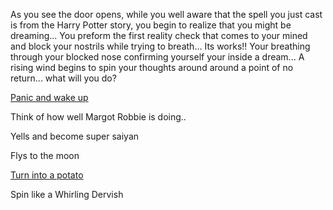 As you see the door opens, while you well aware that the spell you just cast is
from the Harry Potter story, you begin to realize that you might be dreaming...
You preform the first reality check that comes to your mined and block your
nostrils while trying to breath...
Its works!! Your breathing through your blocked nose
confirming yourself your inside a dream...
A rising wind begins to spin your thoughts around around a point of no return...
what will you do?

[Panic and wake up](../wake-up/wake-up.md)

Think of how well Margot Robbie is doing..

Yells and become super saiyan

Flys to the moon

[Turn into a potato](potato/potato.md)

Spin like a Whirling Dervish